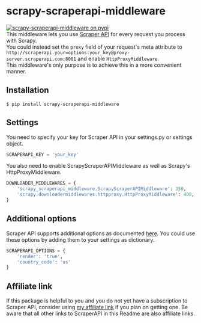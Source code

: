 # scrapy-scraperapi-middleware
[![scrapy-scraperapi-middleware on pypi](https://img.shields.io/pypi/v/scrapy-scraperapi-middleware?color=blue)](https://pypi.org/project/scrapy-scraperapi-middleware/)  
This middleware lets you use [Scraper API](https://www.scraperapi.com/?fp_ref=patrick50) for every request you process with Scrapy.  
You could instead set the `proxy` field of your request's meta attribute to `http://scraperapi.your=options:your_key@proxy-server.scraperapi.com:8001` and enable `HttpProxyMiddleware`.  
This middleware's only purpose is to achieve this in a more convenient manner.  

## Installation
```
$ pip install scrapy-scraperapi-middleware
```

## Settings
You need to specify your key for Scraper API in your settings.py or settings object. 

```Python
SCRAPERAPI_KEY = 'your_key'
```

You also need to enable ScrapyScraperAPIMiddleware as well as Scrapy's HttpProxyMiddleware. 

```python
DOWNLOADER_MIDDLEWARES = {
    'scrapy_scraperapi_middleware.ScrapyScraperAPIMiddleware': 350,
    'scrapy.downloadermiddlewares.httpproxy.HttpProxyMiddleware': 400,
}
```

## Additional options 
Scraper API supports additional options as documented [here](https://www.scraperapi.com/documentation?fp_ref=patrick50#proxy-mode).
You could use these options by adding them to your settings as dictionary.

```python
SCRAPERAPI_OPTIONS = {
    'render': 'true', 
    'country_code': 'us'
}
```

## Affiliate link
If this package is helpful to you and you do not yet have a subscription to Scraper API, consider using [my affiliate link](https://www.scraperapi.com/pricing?fp_ref=patrick50) if you plan on getting one. Be aware that all other links to ScraperAPI in this Readme are also affiliate links.
